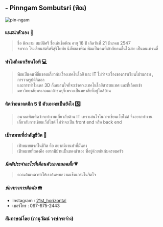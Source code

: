 ## - Pinngam Sombutsri (พิณ)
![pin-ngam](../main/png/pinpic.jpg)
### แนะนําตัวเอง 📑
> ชื่อ พิณงาม สมบัติศรี ชื่อเล่นชื่อพิณ อายุ 18 ปี เกิดวันที่ 21 มีนาคม 2547  
จบจาก โรงเรียนสตรีศรีสุริโยทัย นิสัยของพิณ พิณเป็นคนที่เข้ากับคนอื่นได้ง่าย เป็นคนเฟรนลี่
### ทำไมถึงมาเรียนไอที 💻
> พิณเป็นคนที่ชื่นชอบเกี่ยวกับเรื่องเทคโนโลยี และ IT ไม่ว่าจะเรื่องของการเขียนโปรแกรม , การวาดรูปดิจิตอล  
และการทำโมเดล 3D ก็เลยสนใจที่จะเข้าคณะเทคโนโลยีสารสนเทศ และที่เลือกเข้ามหาวิทยาลัยพระจอมเกล้าธนบุรีเพราะเป็นมหาลัยที่อยู่ใกล้บ้าน
### คิดว่าอนาคตอีก 5 ปี ตัวเองจะเป็นยังไง 5️⃣
> อนาคตพิณคิดว่าจะทำงานเกี่ยวกับด้าน IT เพราะสนใจในการเขียนเว็บไซต์ จึงอยากทำงานเกี่ยวกับการเขียนเว็ปไซต์ ไม่ว่าจะเป็น front end หรือ back end
### เป้าหมายที่สำคัญชีวิต 🥇
> เป้าหมายแรกในชีวิต คือ อยากมีงานทำที่มั่นคง  
เป้าหมายที่สองคือ อยากมีบ้านเป็นของตัวเอง ที่อยู่ด้วยกันกับครอบครัว
### _มีคติประจําอะไรที่เตือนตัวเองตลอดมั้ย_ :heartpulse:
> ความล้มเหลวทำให้เราค้นพบความแข็งแกร่งในจิตใจ
### _ช่องทางการติดต่อ_ ☎️
- Instagram : [21st_horizontal](https://www.instagram.com/21st_horizontal/)
- เบอร์โทร : 097-975-2443
### สัมภาษณ์โดย (ภานุวัฒน์ วงษ์กระจ่าง)



